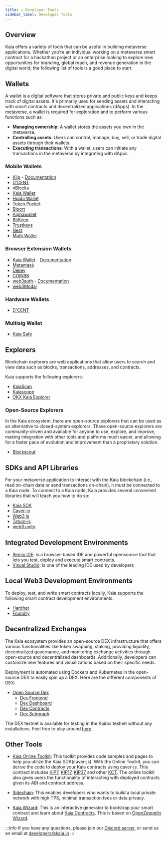 ```yaml
---
title: ⚓ Developer Tools
sidebar_label: Developer Tools
---
```


## Overview <a id="Developer Tools"></a>

Kaia offers a variety of tools that can be useful in building metaverse applications. Whether you're an individual working on a metaverse smart contract for a hackathon project or an enterprise looking to explore new opportunities for branding, global reach, and revenue generation in the digital world, the following list of tools is a good place to start.


## Wallets <a id="Wallets"> </a>
A wallet is a digital software that stores private and public keys and keeps track of digital assets. It's primarily used for sending assets and interacting with smart contracts and decentralized applications (dApps). In the metaverse, a wallet is required for exploration and to perform various functions such as:

* **Managing ownership**: A wallet stores the assets you own in the metaverse.
* **Controlling assets**: Users can control, manage, buy, sell, or trade digital assets through their wallets. 
* **Executing transactions**: With a wallet, users can initiate any transactions in the metaverse by integrating with dApps. 

### Mobile Wallets <a id="Mobile Wallets"></a>
* [Klip](https://klipwallet.com/) - [Documentation](https://docs.klipwallet.com/)
* [D'CENT](https://dcentwallet.com/)
* [nBlocks](https://nblocks.io/)
* [Kaia Wallet](https://www.kaiawallet.io/)
* [Huobi Wallet](https://www.huobiwallet.com/en/)
* [Token Pocket](https://www.tokenpocket.pro/)
* [Biport](https://biport.io/)
* [Alphawallet](https://alphawallet.com/)
* [BitKeep](https://bitkeep.com/)
* [Trustkeys](https://trustkeys.network/)
* [Nest](https://nes.tech/)
* [Math Wallet](https://mathwallet.org/ko-kr/)


### Browser Extension Wallets <a id="Browser Extension Wallets"></a>

* [Kaia Wallet](https://www.kaiawallet.io/) - [Documentation](https://docs.kaiawallet.io/)
* [Metamask](https://docs.kaia.io/docs/build/tutorials/connecting-metamask/)
* [Dekey](https://chrome.google.com/webstore/detail/dekey/cekclnkpicopjiagjphfoahcinhmgbjp)
* [COIN98](https://chrome.google.com/webstore/detail/coin98-wallet/aeachknmefphepccionboohckonoeemg)
* [web3auth](https://web3auth.io/) - [Documentation](https://web3auth.io/docs/connect-blockchain/klaytn)
* [web3Modal](https://github.com/WalletConnect/web3modal/tree/V1/example)


### Hardware Wallets <a id="Hardware Wallets"></a>
* [D'CENT](https://dcentwallet.com/)

### Multisig Wallet <a id="MultiSig Wallet"></a>
* [Kaia Safe](https://safe.kaia.io/)

## Explorers <a id="Explorer"></a>

Blockchain explorers are web applications that allow users to search and view data such as blocks, transactions, addresses, and contracts. 

Kaia supports the following explorers: 

* [KaiaScan](https://kaiascan.io/)
* [Kaiascope](https://kaiascope.com/)
* [OKX Kaia Explorer](https://www.okx.com/web3/explorer/kaia)

### Open-Source Explorers

 In the Kaia ecosystem, there are open-source explorers that can be used as an alternative to closed-system explorers. These open-source explorers are community-driven and available for anyone to use, explore, and improve, making integration with other tools and platforms much easier, and allowing for a faster pace of evolution and improvement than a proprietary solution. 

* [Blockscout](https://github.com/blockscout/blockscout)

## SDKs and API Libraries <a id="SDKs and API Libraries"></a>
For your metaverse application to interact with the Kaia blockchain (i.e., read on-chain data or send transactions on-chain), it must be connected to a Kaia node. To connect to a Kaia node, Kaia provides several convenient libraries that will teach you how to do so: 

* [Kaia SDK](https://github.com/kaiachain/kaia-sdk)
* [Caver-js](https://github.com/kaiachain/caver-js)
* [Web3 js](https://web3js.readthedocs.io/en/v1.8.1/)
* [Tatum-js](https://github.com/tatumio/tatum-js)
* [web3.unity](https://github.com/ChainSafe/web3.unity)

## Integrated Development Environments <a id="Integrated Development Environment"></a>

* [Remix IDE](https://remix.ethereum.org/): is a browser-based IDE and powerful opensource tool that lets you test, deploy and execute smart contracts.
* [Visual Studio](https://code.visualstudio.com/download): Is one of the leading IDE used by developers

## Local Web3 Development Environments <a id="Local Web3 Development"> </a>
To deploy, test, and write smart contracts locally, Kaia supports the following smart contract development environments:

* [Hardhat](https://hardhat.org/)
* [Foundry](https://book.getfoundry.sh/)

## Decentralized Exchanges <a id="Decentralized Exchanges"></a>

The Kaia ecosystem provides an open-source DEX infrastructure that offers various functionalities like token swapping, staking, providing liquidity, decentralized governance, and monitoring exchange activities through open-source and decentralized dashboards. Additionally, developers can customize new features and visualizations based on their specific needs.  
 
Deployment is automated using Dockers and Kubernetes in the open-source DEX to easily spin up a DEX. Here are the different components of DEX: 

 * [Open Source Dex](https://dex.baobab.klaytn.net/)
    * [Dex Frontend](https://github.com/kaiachain/open-dex-frontend)
    * [Dex Dashboard](https://github.com/kaiachain/open-dex-dashboard)
    * [Dex Contracts](https://github.com/kaiachain/open-dex-contracts)
    * [Dex Subgraph](https://github.com/kaiachain/open-dex-subgraphs)

The DEX testnet is available for testing in the Kairos testnet without any installations. Feel free to play around [here](https://dex.baobab.klaytn.net/swap).

## Other Tools <a id="Other Tools"></a>

* [Kaia Online Toolkit](https://toolkit.kaia.io/): This toolkit provides code samples and pages to help you utilize the Kaia SDK(caver-js). With the Online Toolkit, you can derive the code to deploy your Kaia contracts using caver-js. This contract includes [KIP7](https://toolkit.kaia.ip/kct/KIP7Deploy), [KIP17](https://toolkit.kaia.io/kct/KIP17Deploy), [KIP37](https://toolkit.kaia.io/kct/KIP37Deploy) and other [KCT](https://toolkit.kaia.io/kct/KCTDetection). The online toolkit also gives users the functionality of interacting with deployed contracts given its ABI and contract address.
  
* [Sidechain](https://docs.kaia.io/nodes/service-chain/): This enables developers who wants to build a local private network with high TPS, minimal transaction fees or data privacy.
   
* [Kaia Wizard](https://wizard.kaia.io/): This is an interactive generator to bootstrap your smart contract and learn about [Kaia Contracts](https://github.com/kaiachain/kaia-contracts). This is based on [OpenZeppelin Wizard](https://wizard.openzeppelin.com/).


:::info
If you have any questions, please join our [Discord server](https://discord.gg/kaiachain), or send us an email at developers@kaia.io
:::


